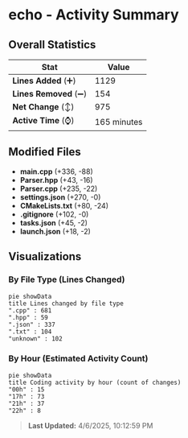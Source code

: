 # echo - Activity Summary 

## Overall Statistics

| Stat                   | Value                                                             |
| ---------------------- | ----------------------------------------------------------------- |
| **Lines Added** (➕)   | 1129                                          |
| **Lines Removed** (➖) | 154                                        |
| **Net Change** (↕)    | 975                |
| **Active Time** (⌚)   | 165 minutes |


## Modified Files
- **main.cpp** (+336, -88)
- **Parser.hpp** (+43, -16)
- **Parser.cpp** (+235, -22)
- **settings.json** (+270, -0)
- **CMakeLists.txt** (+80, -24)
- **.gitignore** (+102, -0)
- **tasks.json** (+45, -2)
- **launch.json** (+18, -2)

## Visualizations

### By File Type (Lines Changed)

```mermaid
pie showData
title Lines changed by file type
".cpp" : 681
".hpp" : 59
".json" : 337
".txt" : 104
"unknown" : 102
```

### By Hour (Estimated Activity Count)

```mermaid
pie showData
title Coding activity by hour (count of changes)
"00h" : 15
"17h" : 73
"21h" : 37
"22h" : 8
```


> **Last Updated:** 4/6/2025, 10:12:59 PM